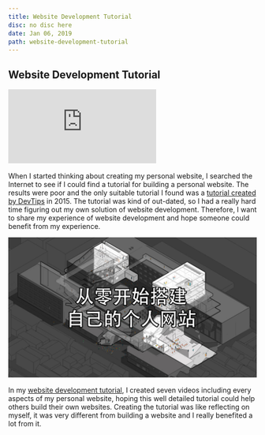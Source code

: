 ```yaml
---
title: Website Development Tutorial
disc: no disc here
date: Jan 06, 2019
path: website-development-tutorial
---
```

<special>
</special>

## Website Development Tutorial

<p class="ratio bilibili">
<iframe src="https://player.bilibili.com/player.html?aid=82125489&cid=140543952&page=1" scrolling="no" border="0" frameborder="no" framespacing="0" allowfullscreen="true"> </iframe></p>

When I started thinking about creating my personal website, I searched the Internet to see if I could find a tutorial for building a personal website. The results were poor and the only suitable tutorial I found was a [tutorial created by DevTips](https://www.youtube.com/playlist?list=PLqGj3iMvMa4KeBN2krBtcO3U90_7SOl-A) in 2015. The tutorial was kind of out-dated, so I had a really hard time figuring out my own solution of website development. Therefore, I want to share my experience of website development and hope someone could benefit from my experience.

![Tutorial Cover](../images/articles/other_02/Tutorial_Cover.jpg)

In my [website development tutorial](https://www.bilibili.com/video/av82125489), I created seven videos including every aspects of my personal website, hoping this well detailed tutorial could help others build their own websites. Creating the tutorial was like reflecting on myself, it was very different from building a website and I really benefited a lot from it.